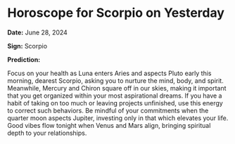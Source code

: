 # Horoscope for Scorpio on Yesterday

**Date:** June 28, 2024

**Sign:** Scorpio

**Prediction:**

Focus on your health as Luna enters Aries and aspects Pluto early this morning, dearest Scorpio, asking you to nurture the mind, body, and spirit. Meanwhile, Mercury and Chiron square off in our skies, making it important that you get organized within your most aspirational dreams. If you have a habit of taking on too much or leaving projects unfinished, use this energy to correct such behaviors. Be mindful of your commitments when the quarter moon aspects Jupiter, investing only in that which elevates your life. Good vibes flow tonight when Venus and Mars align, bringing spiritual depth to your relationships.
